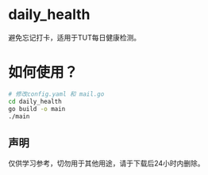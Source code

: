 # daily_health
避免忘记打卡，适用于TUT每日健康检测。
# 如何使用？

```bash
# 修改config.yaml 和 mail.go 
cd daily_health
go build -o main
./main
```

## 声明

仅供学习参考，切勿用于其他用途，请于下载后24小时内删除。
